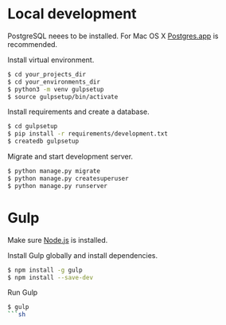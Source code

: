 # Local development
PostgreSQL neees to be installed. 
For Mac OS X [Postgres.app](http://postgresapp.com/) is recommended.

Install virtual environment.
```sh
$ cd your_projects_dir
$ cd your_environments_dir
$ python3 -m venv gulpsetup
$ source gulpsetup/bin/activate
```

Install requirements and create a database.
```sh
$ cd gulpsetup
$ pip install -r requirements/development.txt
$ createdb gulpsetup
```

Migrate and start development server.
```sh
$ python manage.py migrate
$ python manage.py createsuperuser
$ python manage.py runserver
```

# Gulp
Make sure [Node.js](https://nodejs.org/en/) is installed. 

Install Gulp globally and install dependencies.
```sh
$ npm install -g gulp
$ npm install --save-dev
```

Run Gulp
```sh
$ gulp
```sh
